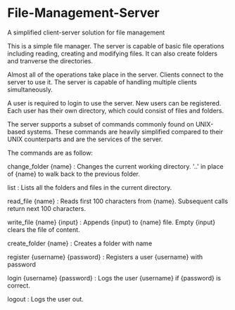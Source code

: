 # File-Management-Server
A simplified client-server solution for file management

This is a simple file manager. The server is capable of basic file operations including reading, creating and modifying files. It can also create folders and tranverse the directories.

Almost all of the operations take place in the server. Clients connect to the server to use it. The server is capable of handling multiple clients simultaneously. 

A user is required to login to use the server. New users can be registered. Each user has their own directory, which could consist of files and folders.

The server supports a subset of commands commonly found on UNIX-based systems. These commands are heavily simplified compared to their UNIX counterparts and are the services of the server.



The commands are as follow:

change_folder {name} :
Changes the current working directory. '..' in place of {name} to walk back to the previous folder.

list  :
Lists all the folders and files in the current directory.

read_file {name}  :
Reads first 100 characters from {name}. Subsequent calls return next 100 characters.

write_file {name} {input}  :
 Appends {input} to {name} file. Empty {input} clears the file of content.

create_folder {name}  :
Creates a folder with name <name>

register {username} {password} :
Registers a user {username} with password <password>

login {username} {password}  :
Logs the user {username} if {password} is correct.

logout : Logs the user out.
